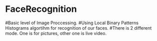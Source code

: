 # FaceRecognition
#Basic level of Image Proccessing.
#Using Local Binary Patterns Histograms algortihm for recognition of our faces.
#There is 2 different mode. One is for pictures, other one is live video.
